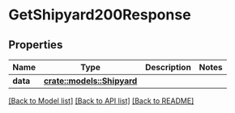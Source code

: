 # GetShipyard200Response

## Properties

Name | Type | Description | Notes
------------ | ------------- | ------------- | -------------
**data** | [**crate::models::Shipyard**](Shipyard.md) |  | 

[[Back to Model list]](../README.md#documentation-for-models) [[Back to API list]](../README.md#documentation-for-api-endpoints) [[Back to README]](../README.md)


